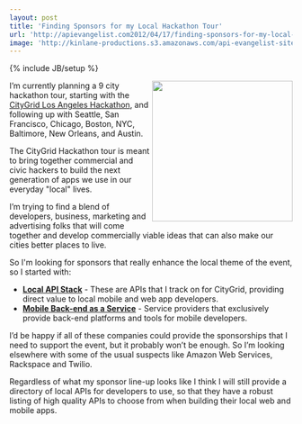 ```yaml
---
layout: post
title: 'Finding Sponsors for my Local Hackathon Tour'
url: 'http://apievangelist.com2012/04/17/finding-sponsors-for-my-local-hackathon-tour/'
image: 'http://kinlane-productions.s3.amazonaws.com/api-evangelist-site/blog/citygrid-los-angeles.png'
---
```

{% include JB/setup %}
<p>
     <a href="http://citygridhackathonla.eventbrite.com/"><img src="http://kinlane-productions.s3.amazonaws.com/events/citygrid-la-hackathon/citygrid-los-angeles.png"  width="250" align="right" /></a>
</p>
<p>
     I’m currently planning a 9 city hackathon tour, starting with the <a href="http://citygridhackathonla.eventbrite.com/">CityGrid Los Angeles Hackathon</a>, and following up with Seattle, San Francisco, Chicago, Boston, NYC, Baltimore, New Orleans, and Austin.
</p>
<p>
     The CityGrid Hackathon tour is meant to bring together commercial and civic hackers to build the next generation of apps we use in our everyday "local" lives.
</p>
<p>
     I’m trying to find a blend of developers, business, marketing and advertising folks that will come together and develop commercially viable ideas that can also make our cities better places to live.
</p>
<p>
     So I'm looking for sponsors that really enhance the local theme of the event, so I started with:
</p>
<ul >
     <li>
          <strong><a title="Local API Stack" href="http://www.citygridmedia.com/developer/blog/tag/stack/">Local API Stack</a></strong> - These are APIs that I track on for CityGrid, providing direct value to local mobile and web app developers.
     </li>
     <li>
          <strong><a title="Mobile Back-end as a Service Providers" href="http://www.citygridmedia.com/developer/blog/mobile-backend-as-a-service-roundup/">Mobile Back-end as a Service</a></strong> - Service providers that exclusively provide back-end platforms and tools for mobile developers.
     </li>
</ul>
<p>
     I’d be happy if all of these companies could provide the sponsorships that I need to support the event, but it probably won’t be enough. So I’m looking elsewhere with some of the usual suspects like Amazon Web Services, Rackspace and Twilio.
</p>
<p>
     Regardless of what my sponsor line-up looks like I think I will still provide a directory of local APIs for developers to use, so that they have a robust listing of high quality APIs to choose from when building their local web and mobile apps.
</p>
